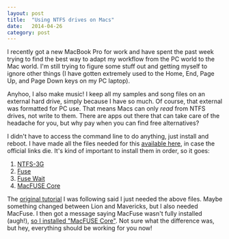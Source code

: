 ```yaml
---
layout: post
title:  "Using NTFS drives on Macs"
date:   2014-04-26
category: post
---
```


I recently got a new MacBook Pro for work and have spent the past week trying to find the best way to adapt my workflow from the PC world to the Mac world. I'm still trying to figure some stuff out and getting myself to ignore other things (I have gotten extremely used to the Home, End, Page Up, and Page Down keys on my PC laptop).

Anyhoo, I also make music! I keep all my samples and song files on an external hard drive, simply because I have so much. Of course, that external was formatted for PC use. That means Macs can only <em>read</em> from NTFS drives, not write to them. There are apps out there that can take care of the headache for you, but why pay when you can find free alternatives?

I didn't have to access the command line to do anything, just install and reboot. I have made all the files needed for this <a href="https://app.box.com/s/7kdsn3kvryhbh1yixnu6">available here</a>, in case the official links die. It's kind of important to install them in order, so it goes:

<ol>
	<li><a href="http://www.macupdate.com/app/mac/24481/ntfs-3g">NTFS-3G</a></li>
	<li><a href="http://osxfuse.github.io">Fuse</a></li>
	<li><a href="mac.softpedia.com/get/Utilities/Fuse-Wait.shtml">Fuse Wait</a></li>
	<li><a href="http://www.tuxera.com/mac/macfuse-core-10.5-2.1.9.dmg">MacFUSE Core</a></li>
</ol>

The <a href="http://www.macbreaker.com/2012/02/enable-write-for-ntfs-hard-drives-on.html#comment-925777564">original tutorial</a> I was following said I just needed the above files. Maybe something changed between Lion and Mavericks, but I also needed MacFuse. I then got a message saying MacFuse wasn't fully installed (augh!), <a href="http://stackoverflow.com/questions/11326969/macfuse-does-not-appear-to-be-installed">so I installed "MacFUSE Core"</a>. Not sure what the difference was, but hey, everything should be working for you now!

